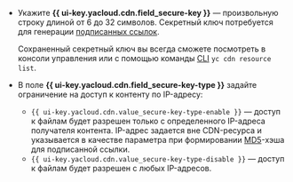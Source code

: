 * Укажите **{{ ui-key.yacloud.cdn.field_secure-key }}** — произвольную строку длиной от 6 до 32 символов. Секретный ключ потребуется для генерации [подписанных ссылок](../../cdn/concepts/secure-tokens.md#protected-link).

    Сохраненный секретный ключ вы всегда сможете посмотреть в консоли управления или с помощью команды [CLI](../../cli/) `yc cdn resource list`.
* В поле **{{ ui-key.yacloud.cdn.field_secure-key-type }}** задайте ограничение на доступ к контенту по IP-адресу:

   * `{{ ui-key.yacloud.cdn.value_secure-key-type-enable }}` — доступ к файлам будет разрешен только с определенного IP-адреса получателя контента. IP-адрес задается вне CDN-ресурса и указывается в качестве параметра при формировании [MD5](https://ru.wikipedia.org/wiki/MD5)-хэша для подписанной ссылки.
   * `{{ ui-key.yacloud.cdn.value_secure-key-type-disable }}` — доступ к файлам будет разрешен с любых IP-адресов.